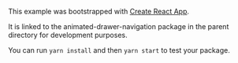 This example was bootstrapped with [Create React App](https://github.com/facebook/create-react-app).

It is linked to the animated-drawer-navigation package in the parent directory for development purposes.

You can run `yarn install` and then `yarn start` to test your package.
